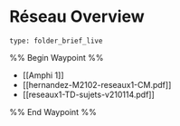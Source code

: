 # Réseau Overview
 
```ccard
type: folder_brief_live
```
 
%% Begin Waypoint %%
- [[Amphi 1]]
- [[hernandez-M2102-reseaux1-CM.pdf]]
- [[reseaux1-TD-sujets-v210114.pdf]]

%% End Waypoint %%